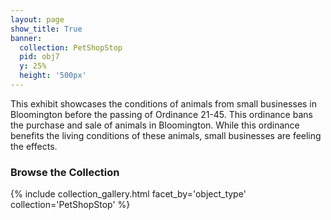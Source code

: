 ```yaml
---
layout: page
show_title: True
banner:
  collection: PetShopStop
  pid: obj7
  y: 25%
  height: '500px'
---
```


This exhibit showcases the conditions of animals from small businesses in Bloomington before the passing of Ordinance 21-45. This ordinance bans the purchase and sale of animals in Bloomington. While this ordinance benefits the living conditions of these animals, small businesses are feeling the effects. 




### Browse the Collection

{% include collection_gallery.html facet_by='object_type' collection='PetShopStop' %}
